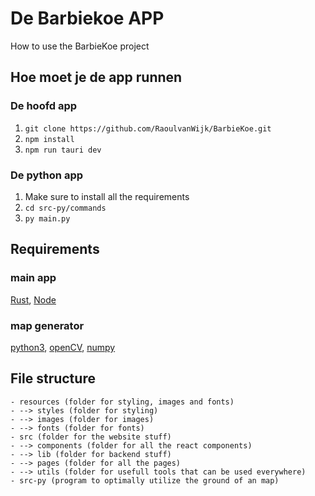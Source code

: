 # De Barbiekoe APP

How to use the BarbieKoe project

## Hoe moet je de app runnen

### De hoofd app

1. `git clone https://github.com/RaoulvanWijk/BarbieKoe.git`
2. `npm install`
3. `npm run tauri dev`

### De python app

1. Make sure to install all the requirements
2. `cd src-py/commands`
3. `py main.py`

## Requirements

### main app

[Rust](https://www.rust-lang.org/tools/install), [Node](https://nodejs.org/en/)

### map generator

[python3](https://www.python.org/downloads/), [openCV](https://pypi.org/project/opencv-python/), [numpy](https://numpy.org/install/)

## File structure
```
- resources (folder for styling, images and fonts)
- --> styles (folder for styling)
- --> images (folder for images)
- --> fonts (folder for fonts)
- src (folder for the website stuff)
- --> components (folder for all the react components)
- --> lib (folder for backend stuff)
- --> pages (folder for all the pages)
- --> utils (folder for usefull tools that can be used everywhere)
- src-py (program to optimally utilize the ground of an map)
```
